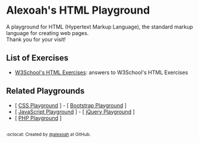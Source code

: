 # Alexoah's HTML Playground
A playground for HTML (Hypertext Markup Language), the standard markup language for creating web pages.  
Thank you for your visit!

## List of Exercises
* [W3School's HTML Exercises](./W3School-HTMLExercises): answers to W3School's HTML Exercises

## Related Playgrounds
* [ [CSS Playground](https://github.com/alexoah/CSSPlayground) ] - [ [Bootstrap Playground](https://github.com/alexoah/BSPlayground) ]
* [ [JavaScript Playground](https://github.com/alexoah/JSPlayground) ] - [ [jQuery Playground](https://github.com/alexoah/jQPlayground) ]
* [ [PHP Playground](https://github.com/alexoah/PHPPlayground) ] 

##
<sup>:octocat: Created by [@alexoah](http://github.com/alexoah) at GitHub.</sup>
